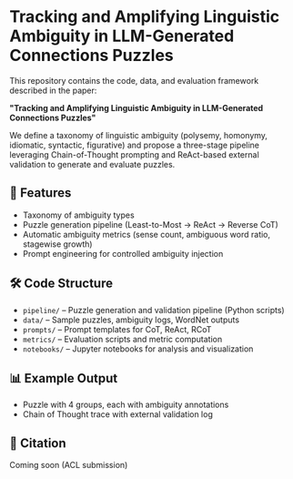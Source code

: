# Tracking and Amplifying Linguistic Ambiguity in LLM-Generated Connections Puzzles

This repository contains the code, data, and evaluation framework described in the paper:

**"Tracking and Amplifying Linguistic Ambiguity in LLM-Generated Connections Puzzles"**

We define a taxonomy of linguistic ambiguity (polysemy, homonymy, idiomatic, syntactic, figurative) and propose a three-stage pipeline leveraging Chain-of-Thought prompting and ReAct-based external validation to generate and evaluate puzzles.

## 📌 Features

- Taxonomy of ambiguity types
- Puzzle generation pipeline (Least-to-Most → ReAct → Reverse CoT)
- Automatic ambiguity metrics (sense count, ambiguous word ratio, stagewise growth)
- Prompt engineering for controlled ambiguity injection

## 🛠️ Code Structure

- `pipeline/` – Puzzle generation and validation pipeline (Python scripts)
- `data/` – Sample puzzles, ambiguity logs, WordNet outputs
- `prompts/` – Prompt templates for CoT, ReAct, RCoT
- `metrics/` – Evaluation scripts and metric computation
- `notebooks/` – Jupyter notebooks for analysis and visualization

## 📊 Example Output

- Puzzle with 4 groups, each with ambiguity annotations
- Chain of Thought trace with external validation log

## 🧠 Citation

Coming soon (ACL submission)
